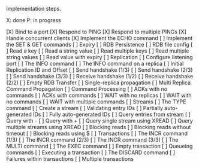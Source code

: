 Implementation steps.

X: done
P: in progress

[X] Bind to a port
[X] Respond to PING
[X] Respond to multiple PINGs
[X] Handle concurrent clients
[X] Implement the ECHO command
[ ] Implement the SET & GET commands
[ ] Expiry
[ ] RDB Persistence
[ ] RDB file config
[ ] Read a key
[ ] Read a string value
[ ] Read multiple keys
[ ] Read multiple string values
[ ] Read value with expiry
[ ] Replication
[ ] Configure listening port
[ ] The INFO command
[ ] The INFO command on a replica
[ ] Initial Replication ID and Offset
[ ] Send handshake (1/3)
[ ] Send handshake (2/3)
[ ] Send handshake (3/3)
[ ] Receive handshake (1/2)
[ ] Receive handshake (2/2)
[ ] Empty RDB Transfer
[ ] Single-replica propagation
[ ] Multi Replica Command Propagation
[ ] Command Processing
[ ] ACKs with no commands
[ ] ACKs with commands
[ ] WAIT with no replicas
[ ] WAIT with no commands
[ ] WAIT with multiple commands
[ ] Streams
[ ] The TYPE command
[ ] Create a stream
[ ] Validating entry IDs
[ ] Partially auto-generated IDs
[ ] Fully auto-generated IDs
[ ] Query entries from stream
[ ] Query with -
[ ] Query with +
[ ] Query single stream using XREAD
[ ] Query multiple streams using XREAD
[ ] Blocking reads
[ ] Blocking reads without timeout
[ ] Blocking reads using $
[ ] Transactions
[ ] The INCR command (1/3)
[ ] The INCR command (2/3)
[ ] The INCR command (3/3)
[ ] The MULTI command
[ ] The EXEC command
[ ] Empty transaction
[ ] Queueing commands
[ ] Executing a transaction
[ ] The DISCARD command
[ ] Failures within transactions
[ ] Multiple transactions
